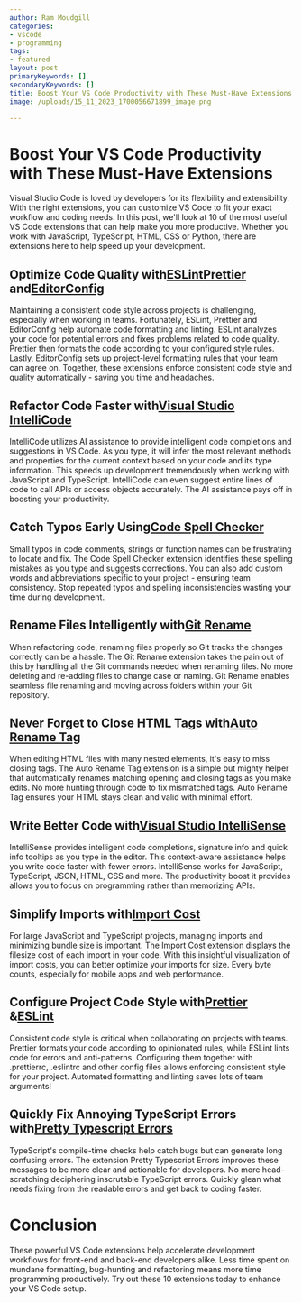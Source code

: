 ```yaml
---
author: Ram Moudgill
categories: 
- vscode
- programming
tags: 
- featured
layout: post
primaryKeywords: []
secondaryKeywords: []
title: Boost Your VS Code Productivity with These Must-Have Extensions
image: /uploads/15_11_2023_1700056671899_image.png

---
```

  # Boost Your VS Code Productivity with These Must-Have Extensions
Visual Studio Code is loved by developers for its flexibility and extensibility. With the right extensions, you can customize VS Code to fit your exact workflow and coding needs.
In this post, we'll look at 10 of the most useful VS Code extensions that can help make you more productive. Whether you work with JavaScript, TypeScript, HTML, CSS or Python, there are extensions here to help speed up your development.
## Optimize Code Quality with[ESLint](https://marketplace.visualstudio.com/items?itemName=dbaeumer.vscode-eslint)[Prettier](https://marketplace.visualstudio.com/items?itemName=esbenp.prettier-vscode) and[EditorConfig](https://marketplace.visualstudio.com/items?itemName=EditorConfig.EditorConfig)
Maintaining a consistent code style across projects is challenging, especially when working in teams. Fortunately, ESLint, Prettier and EditorConfig help automate code formatting and linting.
ESLint analyzes your code for potential errors and fixes problems related to code quality. Prettier then formats the code according to your configured style rules. Lastly, EditorConfig sets up project-level formatting rules that your team can agree on.
Together, these extensions enforce consistent code style and quality automatically - saving you time and headaches.
## Refactor Code Faster with[Visual Studio IntelliCode](https://marketplace.visualstudio.com/items?itemName=VisualStudioExptTeam.vscodeintellicode)
IntelliCode utilizes AI assistance to provide intelligent code completions and suggestions in VS Code. As you type, it will infer the most relevant methods and properties for the current context based on your code and its type information.
This speeds up development tremendously when working with JavaScript and TypeScript. IntelliCode can even suggest entire lines of code to call APIs or access objects accurately. The AI assistance pays off in boosting your productivity.
## Catch Typos Early Using[Code Spell Checker](https://marketplace.visualstudio.com/items?itemName=streetsidesoftware.code-spell-checker)
Small typos in code comments, strings or function names can be frustrating to locate and fix. The Code Spell Checker extension identifies these spelling mistakes as you type and suggests corrections.
You can also add custom words and abbreviations specific to your project - ensuring team consistency. Stop repeated typos and spelling inconsistencies wasting your time during development.
## Rename Files Intelligently with[Git Rename](https://marketplace.visualstudio.com/items?itemName=ambooth.git-rename)
When refactoring code, renaming files properly so Git tracks the changes correctly can be a hassle. The Git Rename extension takes the pain out of this by handling all the Git commands needed when renaming files.
No more deleting and re-adding files to change case or naming. Git Rename enables seamless file renaming and moving across folders within your Git repository.
## Never Forget to Close HTML Tags with[Auto Rename Tag](https://marketplace.visualstudio.com/items?itemName=formulahendry.auto-rename-tag)
When editing HTML files with many nested elements, it's easy to miss closing tags. The Auto Rename Tag extension is a simple but mighty helper that automatically renames matching opening and closing tags as you make edits.
No more hunting through code to fix mismatched tags. Auto Rename Tag ensures your HTML stays clean and valid with minimal effort.
## Write Better Code with[Visual Studio IntelliSense](https://marketplace.visualstudio.com/items?itemName=vscodeintellicode.vscode-intellicode)
IntelliSense provides intelligent code completions, signature info and quick info tooltips as you type in the editor. This context-aware assistance helps you write code faster with fewer errors.
IntelliSense works for JavaScript, TypeScript, JSON, HTML, CSS and more. The productivity boost it provides allows you to focus on programming rather than memorizing APIs.
## Simplify Imports with[Import Cost](https://marketplace.visualstudio.com/items?itemName=wix.vscode-import-cost)
For large JavaScript and TypeScript projects, managing imports and minimizing bundle size is important. The Import Cost extension displays the filesize cost of each import in your code.
With this insightful visualization of import costs, you can better optimize your imports for size. Every byte counts, especially for mobile apps and web performance.
## Configure Project Code Style with[Prettier](https://marketplace.visualstudio.com/items?itemName=esbenp.prettier-vscode) &amp;[ESLint](https://marketplace.visualstudio.com/items?itemName=dbaeumer.vscode-eslint)
Consistent code style is critical when collaborating on projects with teams. Prettier formats your code according to opinionated rules, while ESLint lints code for errors and anti-patterns.
Configuring them together with .prettierrc, .eslintrc and other config files allows enforcing consistent style for your project. Automated formatting and linting saves lots of team arguments!
## Quickly Fix Annoying TypeScript Errors with[Pretty Typescript Errors](https://marketplace.visualstudio.com/items?itemName=yoavbls.pretty-ts-errors)
TypeScript's compile-time checks help catch bugs but can generate long confusing errors. The extension Pretty Typescript Errors improves these messages to be more clear and actionable for developers.
No more head-scratching deciphering inscrutable TypeScript errors. Quickly glean what needs fixing from the readable errors and get back to coding faster.
# Conclusion
These powerful VS Code extensions help accelerate development workflows for front-end and back-end developers alike. Less time spent on mundane formatting, bug-hunting and refactoring means more time programming productively. Try out these 10 extensions today to enhance your VS Code setup.

